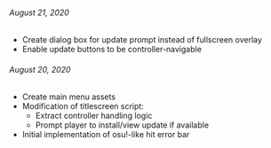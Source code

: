 ###### August 21, 2020
- Create dialog box for update prompt instead of fullscreen overlay
- Enable update buttons to be controller-navigable

###### August 20, 2020
- Create main menu assets
- Modification of titlescreen script:
  - Extract controller handling logic
  - Prompt player to install/view update if available
- Initial implementation of osu!-like hit error bar